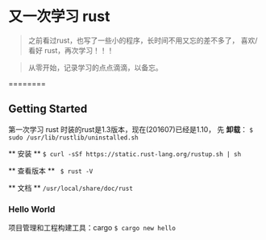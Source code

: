 # 又一次学习 rust

> 之前看过rust，也写了一些小的程序，长时间不用又忘的差不多了， 
喜欢/看好 rust，再次学习！！！

> 从零开始，记录学习的点点滴滴，以备忘。

========

## Getting Started

第一次学习 rust 时装的rust是1.3版本，现在(201607)已经是1.10，
先 **卸载**：
``` $ sudo /usr/lib/rustlib/uninstalled.sh ```

** 安装 **
``` $ curl -sSf https://static.rust-lang.org/rustup.sh | sh ```

** 查看版本 **
``` $ rust -V```

** 文档 **
``` /usr/local/share/doc/rust ```

### Hello World

项目管理和工程构建工具：cargo
``` $ cargo new hello ```